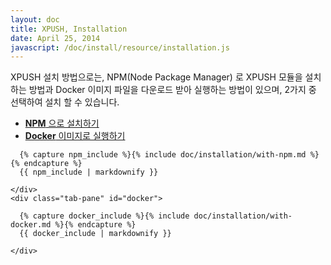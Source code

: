 ```yaml
---
layout: doc
title: XPUSH, Installation
date: April 25, 2014
javascript: /doc/install/resource/installation.js
---
```


XPUSH 설치 방법으로는,
NPM(Node Package Manager) 로 XPUSH 모듈을 설치하는 방법과
Docker 이미지 파일을 다운로드 받아 실행하는 방법이 있으며,
2가지 중 선택하여 설치 할 수 있습니다.

<ul id="tabs" class="nav nav-tabs" data-tabs="tabs">
    <li class="active"><a href="#npm" data-toggle="tab"><b>NPM</b> 으로 설치하기</a></li>
    <li><a href="#docker" data-toggle="tab"><b>Docker</b> 이미지로 실행하기</a></li>
</ul>
<div id="my-tab-content" class="tab-content">
    <div class="tab-pane active" id="npm">

      {% capture npm_include %}{% include doc/installation/with-npm.md %}{% endcapture %}
      {{ npm_include | markdownify }}

    </div>
    <div class="tab-pane" id="docker">

      {% capture docker_include %}{% include doc/installation/with-docker.md %}{% endcapture %}
      {{ docker_include | markdownify }}

    </div>
</div>
